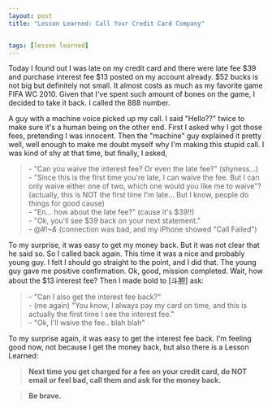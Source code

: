 ```yaml
---
layout: post
title: "Lesson Learned: Call Your Credit Card Company"


tags: [lesson learned]
---
```

Today I found out I was late on my credit card and there were late fee $39 and purchase interest fee $13 posted on my account already. $52 bucks is not big but definitely not small. It almost costs as much as my favorite game FIFA WC 2010. Given that I've spent such amount of bones on the game, I decided to take it back. I called the 888 number.
 
A guy with a machine voice picked up my call. I said "Hello??" twice to make sure it's a human being on the other end. First I asked why I got those fees, pretending I was innocent. Then the "machine" guy explained it pretty well, well enough to make me doubt myself why I'm making this stupid call. I was kind of shy at that time, but finally, I asked,
 
> \- "Can you waive the interest fee? Or even the late fee?"  (shyness…)  
> \- "Since this is the first time you're late, I can waive the fee. But I can only waive either one of two, which one would you like me to waive"?  (actually, this is NOT the first time I'm late… But I know, people do things for good cause)  
> \- "En… how about the late fee?" (cause it's $39!!)  
> \- "Ok, you'll see $39 back on your next statement."  
> \- @#!~*&* (connection was bad, and my iPhone showed "Call Failed")  
 
To my surprise, it was easy to get my money back. But it was not clear that he said so. So I called back again. This time it was a nice and probably young guy. I felt I should go straight to the point, and I did that. The young guy gave me positive confirmation. Ok, good, mission completed. Wait, how about the $13 interest fee? Then I made bold  to [斗胆] ask:
 
> \- "Can I also get the interest fee back?"  
> \- (me again) "You know, I always pay my card on time, and this is actually the first time I see the interest fee."  
> \- "Ok, I'll waive the fee.. blah blah"  
 
To my surprise again, it was easy to get the interest fee back. I'm feeling good now, not because I get the money back, but also there is a Lesson Learned:

>**Next time you get charged for a fee on your credit card, do NOT email or feel bad, call them and ask for the money back.**

>**Be brave.**
